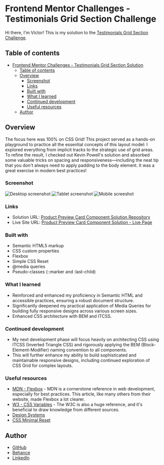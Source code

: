 # Frontend Mentor Challenges - Testimonials Grid Section Challenge

Hi there, I'm Victor!
This is my solution to the [Testimonials Grid Section Challenge](https://www.frontendmentor.io/challenges/testimonials-grid-section-Nnw6J7Un7).

## Table of contents

- [Frontend Mentor Challenges - Testimonials Grid Section Solution](#frontend-mentor-challenges---testimonials-grid-section-solution)
  - [Table of contents](#table-of-contents)
  - [Overview](#overview)
    - [Screenshot](#screenshot)
    - [Links](#links)
    - [Built with](#built-with)
    - [What I learned](#what-i-learned)
    - [Continued development](#continued-development)
    - [Useful resources](#useful-resources)
  - [Author](#author)

## Overview

The focus here was 100% on CSS Grid! This project served as a hands-on playground to practice all the essential concepts of this layout model: I explored everything from implicit tracks to the strategic use of grid areas.
To refine the result, I checked out Kevin Powell's solution and absorbed some valuable tricks on spacing and responsiveness—including the neat tip that you don't always need to apply padding to the body element. It was a great exercise in modern best practices!

### Screenshot

![Desktop screenshot](./screenshots-solutions/desktop-solution.png)
![Tablet screenshot](./screenshots-solutions/tablet-solution.png)
![Mobile screeshot](./screenshots-solutions/mobile-solution.png)

### Links

- Solution URL: [Product Preview Card Component Solution Repository](https://github.com/victorudesa/frontend-mentor-challenges/tree/main/05-product-preview-card-component/)
- Live Site URL: [Product Preview Card Component Solution - Live Page](https://victorudesa.github.io/frontend-mentor-challenges/05-product-preview-card-component/)

### Built with

- Semantic HTML5 markup
- CSS custom properties
- Flexbox
- Simple CSS Reset
- @media queries
- Pseudo-classes (::marker and :last-child)

### What I learned

* Reinforced and enhanced my proficiency in Semantic HTML and accessible practices, ensuring a robust document structure.
* Significantly deepened my practical application of Media Queries for building fully responsive designs across various screen sizes.
* Enhanced CSS architecture with BEM and ITCSS.

### Continued development

* My next development phase will focus heavily on architecting CSS using ITCSS (Inverted Triangle CSS) and rigorously applying the BEM (Block-Element-Modifier) naming convention to all components.
* This will further enhance my ability to build sophisticated and maintainable responsive designs, including continued exploration of CSS Grid for complex layouts.

### Useful resources

- [MDN - Flexbox](https://developer.mozilla.org/en-US/docs/Learn_web_development/Core/CSS_layout/Flexbox) - MDN is a cornerstone reference in web development, especially for best practices. This article, like many others from their website, made Flexbox a lot clearer.
- [W3 - CSS Variables](https://www.w3schools.com/css/css3_variables.asp) - The W3C is also a huge reference, and it's beneficial to draw knowledge from different sources.
- [Design Systems](https://www.designsystems.com/)
- [CSS Minimal Reset](https://www.digitalocean.com/community/tutorials/css-minimal-css-reset)

## Author

- [GitHub](https://github.com/victorudesa)
- [Behance](https://www.behance.net/victorurdesa)
- [LinkedIn](https://www.linkedin.com/in/victorudesa/)